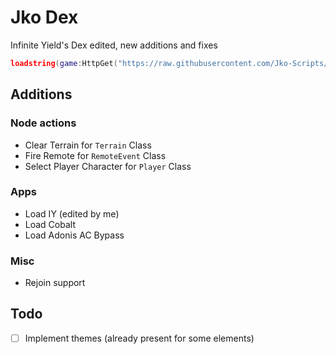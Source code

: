 # Jko Dex
Infinite Yield's Dex edited, new additions and fixes

```lua
loadstring(game:HttpGet("https://raw.githubusercontent.com/Jko-Scripts/JkoDex/main/Source.luau"))()
```

## Additions

### Node actions

- Clear Terrain for ```Terrain``` Class
- Fire Remote for ```RemoteEvent``` Class
- Select Player Character for ```Player``` Class

 ### Apps

 - Load IY (edited by me)
 - Load Cobalt
 - Load Adonis AC Bypass

 ### Misc

 - Rejoin support

## Todo

- [ ] Implement themes (already present for some elements)
